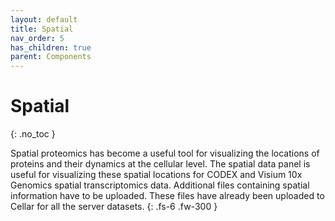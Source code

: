 ```yaml
---
layout: default
title: Spatial
nav_order: 5
has_children: true
parent: Components
---
```


# Spatial
{: .no_toc }

Spatial proteomics has become a useful tool for visualizing the locations
of proteins and their dynamics at the cellular level. The spatial data panel
is useful for visualizing these spatial locations for CODEX and
Visium 10x Genomics spatial transcriptomics data.
Additional files containing spatial information have to
be uploaded. These files have already been uploaded to Cellar for all
the server datasets.
{: .fs-6 .fw-300 }